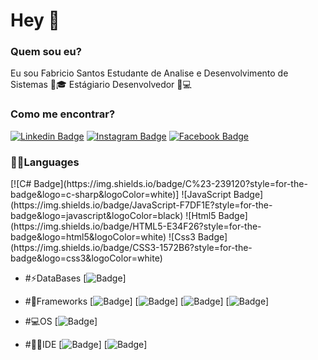   <h1 class="text-muted">Hey 👋</h1>  

  <h3 class="text-muted">Quem sou eu?</h3>
  Eu sou Fabricio Santos 
  Estudante de Analise e Desenvolvimento de Sistemas 🧑🎓
  Estágiario Desenvolvedor 💼💻

  <h3 class="text-muted">Como me encontrar?</h3>

  [![Linkedin Badge](https://img.shields.io/badge/LinkedIn-0077B5?style=for-the-badge&logo=linkedin&logoColor=white)](https://www.linkedin.com/in/fabricio-dos-santos-siqueira/)
  [![Instagram Badge](https://img.shields.io/badge/Instagram-E4405F?style=for-the-badge&logo=instagram&logoColor=white)](https://www.instagram.com/fabric.santos/?hl=pt-br)
  [![Facebook Badge](https://img.shields.io/badge/Facebook-1877F2?style=for-the-badge&logo=facebook&logoColor=white)](https://www.facebook.com/fabricio.santos.37819959)</li>

 
<h3 class="text-muted">👨‍💻Languages</h3>
  [![C# Badge](https://img.shields.io/badge/C%23-239120?style=for-the-badge&logo=c-sharp&logoColor=white)]
  ![JavaScript Badge](https://img.shields.io/badge/JavaScript-F7DF1E?style=for-the-badge&logo=javascript&logoColor=black)
  ![Html5 Badge](https://img.shields.io/badge/HTML5-E34F26?style=for-the-badge&logo=html5&logoColor=white)
  ![Css3 Badge](https://img.shields.io/badge/CSS3-1572B6?style=for-the-badge&logo=css3&logoColor=white)
 
  
- #⚡DataBases
  [![Badge](https://img.shields.io/badge/Microsoft%20SQL%20Sever-CC2927?style=for-the-badge&logo=microsoft%20sql%20server&logoColor=white)]
  
- #🚀Frameworks
  [![Badge](https://img.shields.io/badge/.NET-5C2D91?style=for-the-badge&logo=.net&logoColor=white)]
  [![Badge](https://img.shields.io/badge/Bootstrap-563D7C?style=for-the-badge&logo=bootstrap&logoColor=white)]
  [![Badge](https://img.shields.io/badge/Microsoft-666666?style=for-the-badge&logo=microsoft&logoColor=white)]
  [![Badge](https://img.shields.io/badge/Git-F05032?style=for-the-badge&logo=git&logoColor=white)]
  
- #💻OS
  [![Badge](https://img.shields.io/badge/Windows-0078D6?style=for-the-badge&logo=windows&logoColor=white)]
  
- #👨‍💻IDE
  [![Badge](https://img.shields.io/badge/Visual_Studio_2019-5C2D91?style=for-the-badge&logo=visual%20studio&logoColor=white)]
  [![Badge](https://img.shields.io/badge/Visual_Studio_Code-0078D4?style=for-the-badge&logo=visual%20studio%20code&logoColor=white)]
